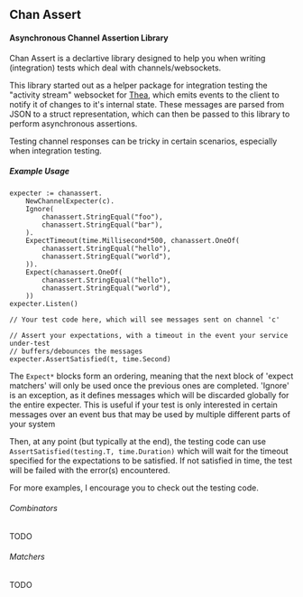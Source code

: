 ## Chan Assert
#### Asynchronous Channel Assertion Library

Chan Assert is a declartive library designed to help you when writing (integration) tests which deal with channels/websockets.

This library started out as a helper package for integration testing the "activity stream" websocket for [Thea](http://github.com/hbomb79/Thea), which emits
events to the client to notify it of changes to it's internal state. These messages are parsed from JSON to a struct representation, which can
then be passed to this library to perform asynchronous assertions.

Testing channel responses can be tricky in certain scenarios, especially when integration testing.

##### Example Usage
```golang
expecter := chanassert.
    NewChannelExpecter(c).
    Ignore(
        chanassert.StringEqual("foo"),
        chanassert.StringEqual("bar"),
    ).
    ExpectTimeout(time.Millisecond*500, chanassert.OneOf(
        chanassert.StringEqual("hello"),
        chanassert.StringEqual("world"),
    )).
    Expect(chanassert.OneOf(
        chanassert.StringEqual("hello"),
        chanassert.StringEqual("world"),
    ))
expecter.Listen()

// Your test code here, which will see messages sent on channel 'c'

// Assert your expectations, with a timeout in the event your service under-test
// buffers/debounces the messages
expecter.AssertSatisfied(t, time.Second)
```

The `Expect*` blocks form an ordering, meaning that the next block of 'expect matchers' will only
be used once the previous ones are completed. 'Ignore' is an exception, as it defines messages which will be discarded
globally for the entire expecter. This is useful if your test is only interested in certain messages over an event bus
that may be used by multiple different parts of your system

Then, at any point (but typically at the end), the testing code can use `AssertSatisfied(testing.T, time.Duration)`
which will wait for the timeout specified for the expectations to be satisfied. If not satisfied in time, the test
will be failed with the error(s) encountered.

For more examples, I encourage you to check out the testing code.

###### Combinators
TODO

###### Matchers
TODO
